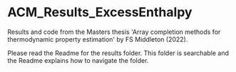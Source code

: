 # ACM_Results_ExcessEnthalpy
Results and code from the Masters thesis 'Array completion methods for thermodynamic property estimation' by FS Middleton (2022).

Please read the Readme for the results folder. This folder is searchable and the Readme explains how to navigate the folder.
